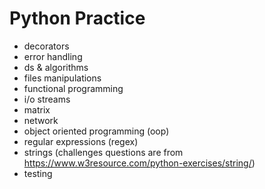 # Python Practice

- decorators
- error handling
- ds & algorithms
- files manipulations
- functional programming
- i/o streams
- matrix
- network
- object oriented programming (oop)
- regular expressions (regex)
- strings (challenges questions are from https://www.w3resource.com/python-exercises/string/)
- testing
